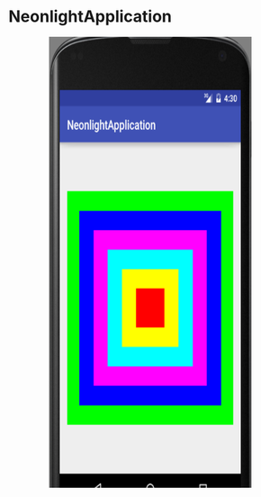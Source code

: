 # NeonlightApplication

<p align="center">
  <img src="/img/image.png" alt="My image" width="360px" height="800px"/>
</p>
